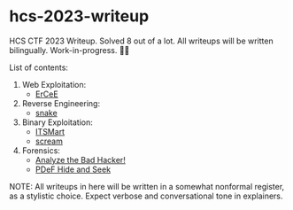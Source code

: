 # hcs-2023-writeup

HCS CTF 2023 Writeup. Solved 8 out of a lot. All writeups will be written bilingually. Work-in-progress. 🧑‍🏭

List of contents:

1. Web Exploitation:
   - [ErCeE](./WebEx/ErCeE/)
2. Reverse Engineering:
   - [snake](./RevEng/snake/)
3. Binary Exploitation:
   - [ITSMart](./BinEx/ITSMart/)
   - [scream](./BinEx/scream/)
4. Forensics:
   - [Analyze the Bad Hacker!](./Forensic/Analyze%20the%20Bad%20Hacker!/)
   - [PDeF Hide and Seek](./Forensic/PDeF-HnS/)

NOTE: All writeups in here will be written in a somewhat nonformal register, as a stylistic choice. Expect verbose and conversational tone in explainers.

